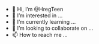 - 👋 Hi, I’m @HregTeen
- 👀 I’m interested in ...
- 🌱 I’m currently learning ...
- 💞️ I’m looking to collaborate on ...
- 📫 How to reach me ...

<!---
HregTeen/HregTeen is a ✨ special ✨ repository because its `README.md` (this file) appears on your GitHub profile.
You can click the Preview link to take a look at your changes.
--->
